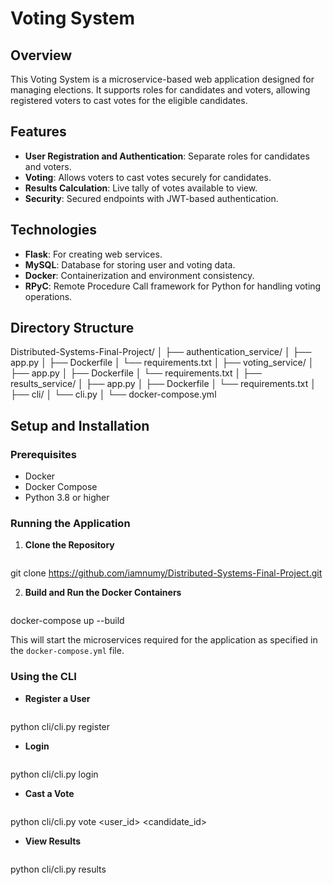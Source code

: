 # Voting System

## Overview
This Voting System is a microservice-based web application designed for managing elections. It supports roles for candidates and voters, allowing registered voters to cast votes for the eligible candidates.

## Features
- **User Registration and Authentication**: Separate roles for candidates and voters.
- **Voting**: Allows voters to cast votes securely for candidates.
- **Results Calculation**: Live tally of votes available to view.
- **Security**: Secured endpoints with JWT-based authentication.

## Technologies
- **Flask**: For creating web services.
- **MySQL**: Database for storing user and voting data.
- **Docker**: Containerization and environment consistency.
- **RPyC**: Remote Procedure Call framework for Python for handling voting operations.

## Directory Structure

Distributed-Systems-Final-Project/
│
├── authentication_service/
│   ├── app.py
│   ├── Dockerfile
│   └── requirements.txt
│
├── voting_service/
│   ├── app.py
│   ├── Dockerfile
│   └── requirements.txt
│
├── results_service/
│   ├── app.py
│   ├── Dockerfile
│   └── requirements.txt
│
├── cli/
│   └── cli.py
│
└── docker-compose.yml



## Setup and Installation
### Prerequisites
- Docker
- Docker Compose
- Python 3.8 or higher

### Running the Application
1. **Clone the Repository**
   ```bash
git clone https://github.com/iamnumy/Distributed-Systems-Final-Project.git


2. **Build and Run the Docker Containers**
   ```bash
docker-compose up --build

This will start the microservices required for the application as specified in the `docker-compose.yml` file.

### Using the CLI
- **Register a User**
   ```bash
python cli/cli.py register <username> <password> <role>


- **Login**
   ```bash
python cli/cli.py login <username> <password>


- **Cast a Vote**
   ```bash
python cli/cli.py vote <user_id> <candidate_id> <token>


- **View Results**
   ```bash
python cli/cli.py results
